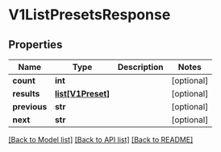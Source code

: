 # V1ListPresetsResponse

## Properties
Name | Type | Description | Notes
------------ | ------------- | ------------- | -------------
**count** | **int** |  | [optional] 
**results** | [**list[V1Preset]**](V1Preset.md) |  | [optional] 
**previous** | **str** |  | [optional] 
**next** | **str** |  | [optional] 

[[Back to Model list]](../README.md#documentation-for-models) [[Back to API list]](../README.md#documentation-for-api-endpoints) [[Back to README]](../README.md)


